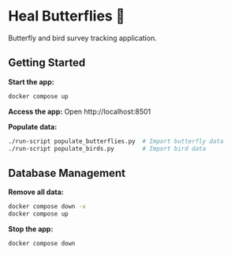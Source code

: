 # Heal Butterflies 🦋

Butterfly and bird survey tracking application.

## Getting Started

**Start the app:**
```bash
docker compose up
```

**Access the app:**
Open http://localhost:8501

**Populate data:**
```bash
./run-script populate_butterflies.py  # Import butterfly data
./run-script populate_birds.py        # Import bird data  
```

## Database Management

**Remove all data:**
```bash
docker compose down -v
docker compose up
```

**Stop the app:**
```bash
docker compose down
```